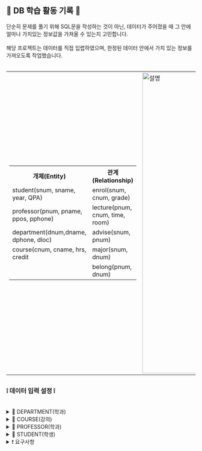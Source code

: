 <h2> 📃 DB 학습 활동 기록 📃 </h2>

단순히 문제를 풀기 위해 SQL문을 작성하는 것이 아닌, 데이터가 주어졌을 때 그 안에 얼마나 가치있는 정보값을 가져올 수 있는지 고민합니다. </br>
</br>
해당 프로젝트는 데이터를 직접 입렵하였으며, 한정된 데이터 안에서 가치 있는 정보를 가져오도록 작업했습니다.
<br>
</br>
<table>
  <tr>
    <td>
      <table>
        <tr>
          <th>개체(Entity)</th>
          <th>관계(Relationship)</th>
        </tr>
        <tr><td>student(snum, sname, year, QPA)</td><td>enrol(snum, cnum, grade)</td></tr>
        <tr><td>professor(pnum, pname, ppos, pphone)</td><td>lecture(pnum, cnum, time, room)</td></tr>
        <tr><td>department(dnum,dname, dphone, dloc)</td><td>advise(snum, pnum)</td></tr>
        <tr><td>course(cnum, cname, hrs, credit</td><td>major(snum, dnum)</td></tr>
        <tr><td></td><td>belong(pnum, dnum)</td></tr>
      </table>
    </td>
    <td>
      <img src="https://github.com/user-attachments/assets/c8242a44-4ae4-4a2a-8161-03098276004c" alt="설명" width="800" />
    </td>
  </tr>
</table>




<h2></h2>

<h3> ❕ 데이터 입력 설정 ❕ </h3>
</br>
<details>
<summary>📝 DEPARTMENT(학과) </summary>
  <h2></h2>
<div markdown="1">

- 스마트it과(3), 식품영양과(3), 유아교육과(3), 섬유패디과(2), 문예창작과(2) 총 5개의 학과를 선정하므로 5개의 카디널리티가 생성된다.
- dloc 설정 시 앞 2자리의 건물번호, 뒤 3자리 호실번호로 설정한다.
- dnum과 PROFESSOR의 belong은 같은 값이 들어간다.

</div>
</details>

<details>
<summary>📝 COURSE(강의) </summary>
  <h2></h2>
<div markdown="1">

- 각 학년마다 3과목이 개설되고 각 학년마다 2개의 반으로 구성된다. 
  </br></br>
  &nbsp; &nbsp; &nbsp; &nbsp; &nbsp; 3년제 학과: 3학년 * 3과목 * 2반 = 18과목</BR>
  &nbsp; &nbsp; &nbsp; &nbsp; &nbsp; 2년제 학과: 2학년 * 3과목 * 2반 = 12과목</BR>
  &nbsp; &nbsp; &nbsp; &nbsp; &nbsp; 18 * 3 + 12 * 2 = 78이므로, 총 78개의 카디널리티가 생성된다.
    <h2></h2>
- cnum 설정시 1, 2번째자리 개설 번호, 3번째 수강학년 번호, 4번째 해당 학기의 과목번호, 5번째 A, B 각 반을 나타내는 1, 2로 설정한다.
- hrs와 credit은 해당 강의 시간과 학점이 다른 경우가 있으므로 따로 구분해 생성한다.
</div>
</details>

<details>
<summary>📝 PROFESSOR(학과) </summary>
  <h2></h2>
<div markdown="1">

- 3년제 학과의 교수는 9명, 2년제 학과의 교수는 6명| 3 * 9 + 2 * 6 = 39이므로 총 39개의 카디널리티가 생성된다.
- PROFESSOR의 ppos 설정 시 1번째자리 직급 (정교수 1, 부교수 2, 조교수3, 전임강사 4) 2번째 호부 (1~9),
  </br>  전임강사는 실제 데이터베이스에 표현하지 않을 것으로 설정한다.
  </br>
- dphone 설정 시 학과 전화번호가 0으로 끝나므로 앞 3자리는 학과번호와 같되, 교수번호 마지막 자리에 1에서 9까지의 숫자를 할당한다.
  </br> 단, 2년제일 경우 1에서 6을 할당한다.
- 3년제 학과의 교수는 9명, 2년제 학과의 교수는 6명이지만 각 반 수는 6, 4이다.
  </br> 즉, 모든 교수가 다 지도교수로 들어가는 것은 아니며, 지도교수가 아닐 경우 강의전담교수라는 것에 유의한다.

</div>
</details>

<details>
<summary>📝 STUDENT(학생) </summary>
  <h2></h2>
<div markdown="1">

- 한 반에 3명씩 들어가므로
  </br></br>
  &nbsp; &nbsp; &nbsp; &nbsp; &nbsp; 3년제 학과: 3학년 * 2반 * 3명 = 18명</BR>
  &nbsp; &nbsp; &nbsp; &nbsp; &nbsp; 2년제 학과: 2학년 * 2반 * 3명 = 12명</BR>
  &nbsp; &nbsp; &nbsp; &nbsp; &nbsp; 18 * 3 + 12 * 2 = 78이므로 총 78개의 카디널리티가 생성된다.
    <h2></h2>
- STUDENT의 qpa는 학점의 소수 둘째자리까지 표현하도록 한다.

</div>
</details>

<details>
<summary>❗ 요구사항 </summary>
<div markdown="1">

- 학생은 한 명의 지도교수를 가진다.
- 학생은 한 학과에 속한다.
- 학생은 여러 강의를 들을 수 있고 여러 학생이 강의를 듣는다.
- 교수는 여러 과목을 수업할 수 있다.
- 교수는 한 학과에 속한다.

</div>
</details>

<h2></h2>









